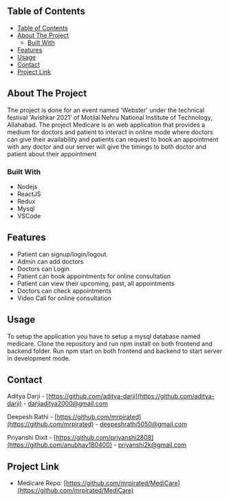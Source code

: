 ## Table of Contents

- [Table of Contents](#table-of-contents)
- [About The Project](#about-the-project)
  - [Built With](#built-with)
- [Features](#features)
- [Usage](#usage)
- [Contact](#contact)
- [Project Link](#project-link)

<!-- ABOUT THE PROJECT -->

## About The Project

The project is done for an event named 'Webster' under the technical festival 'Avishkar 2021' of Motilal Nehru National Institute of Technology, Allahabad. The project Medicare is an web application that provides a medium for doctors and patient to interact in online mode where doctors can give their availability and patients can request to book an appointment with any doctor and our server will give the timings to both doctor and patient about their appointment

### Built With

- Nodejs
- ReactJS
- Redux
- Mysql
- VSCode


<!-- FEATURES -->

## Features

- Patient can signup/login/logout.
- Admin can add doctors
- Doctors can Login
- Patient can book appointments for online consultation
- Patient can view their upcoming, past, all appointments
- Doctors can check appointments
- Video Call for online consultation

<!-- USAGE -->

## Usage

To setup the application you have to setup a mysql database named medicare.
Clone the repository and run npm install on both frontend and backend folder.
Run npm start on both frontend and backend to start server in development mode. 



<!-- CONTACT -->

## Contact

Aditya Darji - [https://github.com/aditya-darji](https://github.com/aditya-darji) - darjiaditya2000@gmail.com

Deepesh Rathi - [https://github.com/mrpirated](https://github.com/mrpirated) - deepeshrathi5050@gmail.com

Priyanshi Dixit - [https://github.com/priyanshi2808](https://github.com/anubhav180400) - priyanshi2k@gmail.com

## Project Link

- Medicare Repo: [https://github.com/mrpirated/MediCare](https://github.com/mrpirated/MediCare)
